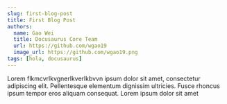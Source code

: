 ```yaml
---
slug: first-blog-post
title: First Blog Post
authors:
  name: Gao Wei
  title: Docusaurus Core Team
  url: https://github.com/wgao19
  image_url: https://github.com/wgao19.png
tags: [hola, docusaurus]
---
```


Lorem flkmcvrlkvgnerlkverlkbvvn ipsum dolor sit amet, consectetur adipiscing elit. Pellentesque elementum dignissim ultricies. Fusce rhoncus ipsum tempor eros aliquam consequat. Lorem ipsum dolor sit amet
